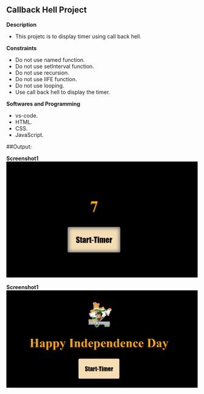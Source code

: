 ## Callback Hell Project

**Description**
- This projetc is to display timer using call back hell.

**Constraints**
- Do not use named function.    
- Do not use setInterval function.
- Do not use recursion.
- Do not use IIFE function.
- Do not use looping.
- Use call back hell to display the timer.

**Softwares and Programming**
- vs-code.
- HTML.
- CSS.
- JavaScript.

##Output:

**Screenshot1**
![alt text](image.png)

**Screenshot1**
![alt text](image-1.png)

